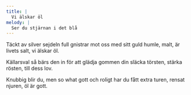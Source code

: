```yaml
---
title: |
  Vi älskar öl
melody: |
  Ser du stjärnan i det blå
---
```

Täckt av silver sejdeln full
gnistrar mot oss med sitt guld
humle, malt, är livets salt, vi älskar öl. 

Källarsval så bärs den in
för att glädja gommen din
släcka törsten, stärka rösten, till dess lov. 

Knubbig blir du, men so what
gott och roligt har du fått
extra turen, rensat njuren, öl är gott.